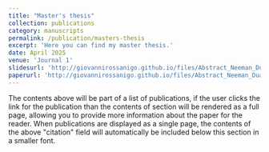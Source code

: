 ```yaml
---
title: "Master's thesis"
collection: publications
category: manuscripts
permalink: /publication/masters-thesis
excerpt: 'Here you can find my master thesis.'
date: April 2025
venue: 'Journal 1'
slidesurl: 'http://giovannirossanigo.github.io/files/Abstract_Neeman_Dualities___Beamer.pdf'
paperurl: 'http://giovannirossanigo.github.io/files/Abstract_Neeman_Dualities.pdf'
---
```

The contents above will be part of a list of publications, if the user clicks the link for the publication than the contents of section will be rendered as a full page, allowing you to provide more information about the paper for the reader. When publications are displayed as a single page, the contents of the above "citation" field will automatically be included below this section in a smaller font.
